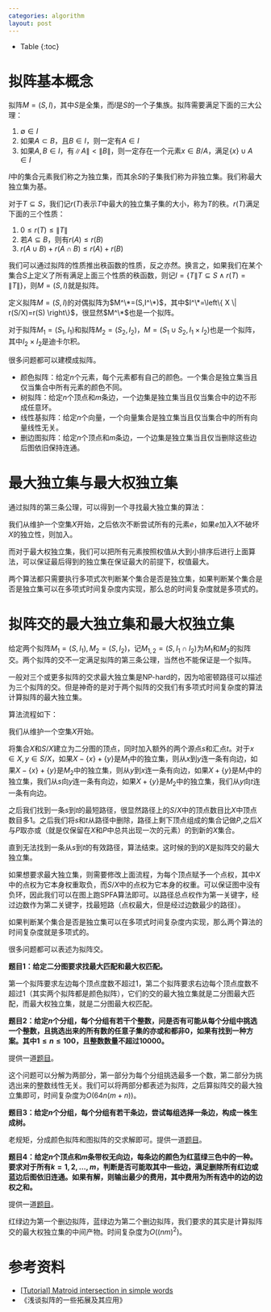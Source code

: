 ```yaml
---
categories: algorithm
layout: post
---
```


- Table
{:toc}

# 拟阵基本概念

拟阵$M=(S,I)$，其中$S$是全集，而$I$是$S$的一个子集族。拟阵需要满足下面的三大公理：

1. $\emptyset\in I$
2. 如果$A\subset B$，且$B\in I$，则一定有$A\in I$
3. 如果$A,B\in I$，有$\|A\|<\|B\|$，则一定存在一个元素$x\in B/A$，满足$\{ x \}\cup A \in I$

$I$中的集合元素我们称之为独立集，而其余$S$的子集我们称为非独立集。我们称最大独立集为基。

对于$T\subseteq S$，我们记$r(T)$表示$T$中最大的独立集子集的大小，称为$T$的秩。$r(T)$满足下面的三个性质：

1. $0\leq r(T)\leq \|T\|$
2. 若$A\subseteq B$，则有$r(A)\leq r(B)$
3. $r(A\cup B)+r(A\cap B)\leq r(A)+r(B)$ 

我们可以通过拟阵的性质推出秩函数的性质，反之亦然。换言之，如果我们在某个集合$S$上定义了所有满足上面三个性质的秩函数，则记$I=\{T\|T\subseteq S\land r(T)=\|T\| \}$，则$M=(S,I)$就是拟阵。

定义拟阵$M=(S,I)$的对偶拟阵为$M^\*=(S,I^\*)$，其中$I^\*=\left\{ X \| r(S/X)=r(S) \right\}$，很显然$M^\*$也是一个拟阵。

对于拟阵$M_1=(S_1,I_1)$和拟阵$M_2=(S_2,I_2)$，$M=(S_1\cup S_2, I_1\times I_2)$也是一个拟阵，其中$I_2\times I_2$是迪卡尔积。

很多问题都可以建模成拟阵。

- 颜色拟阵：给定$n$个元素，每个元素都有自己的颜色。一个集合是独立集当且仅当集合中所有元素的颜色不同。
- 树拟阵：给定$n$个顶点和$m$条边，一个边集是独立集当且仅当集合中的边不形成任意环。
- 线性基拟阵：给定$n$个向量，一个向量集合是独立集当且仅当集合中的所有向量线性无关。
- 删边图拟阵：给定$n$个顶点和$m$条边，一个边集是独立集当且仅当删除这些边后图依旧保持连通。

# 最大独立集与最大权独立集

通过拟阵的第三条公理，可以得到一个寻找最大独立集的算法：

我们从维护一个空集$X$开始，之后依次不断尝试所有的元素$e$，如果$e$加入$X$不破坏$X$的独立性，则加入。

而对于最大权独立集，我们可以把所有元素按照权值从大到小排序后进行上面算法，可以保证最后得到的独立集在保证最大的前提下，权值最大。

两个算法都只需要执行多项式次判断某个集合是否是独立集，如果判断某个集合是否是独立集可以在多项式时间复杂度内实现，那么总的时间复杂度就是多项式的。

# 拟阵交的最大独立集和最大权独立集

给定两个拟阵$M_1=(S,I_1),M_2=(S,I_2)$，记$M_{1,2}=(S,I_1\cap I_2)$为$M_1$和$M_2$的拟阵交。两个拟阵的交不一定满足拟阵的第三条公理，当然也不能保证是一个拟阵。

一般对三个或更多拟阵的交求最大独立集是NP-hard的，因为哈密顿路径可以描述为三个拟阵的交。但是神奇的是对于两个拟阵的交我们有多项式时间复杂度的算法计算拟阵的最大独立集。

算法流程如下：

我们从维护一个空集$X$开始。

将集合$X$和$S/X$建立为二分图的顶点，同时加入额外的两个源点$s$和汇点$t$。对于$x\in X,y\in S/X$，如果$X-\{x\}+\{y\}$是$M_1$中的独立集，则从$x$到$y$连一条有向边，如果$X-\{x\}+\{y\}$是$M_2$中的独立集，则从$y$到$x$连一条有向边，如果$X+\{y\}$是$M_1$中的独立集，我们从$s$向$y$连一条有向边，如果$X+\{y\}$是$M_2$中的独立集，我们从$y$向$t$连一条有向边。

之后我们找到一条$s$到$t$的最短路径，很显然路径上的$S/X$中的顶点数目比$X$中顶点数目多$1$。之后我们将$s$和$t$从路径中删除，路径上剩下顶点组成的集合记做$P$,之后$X$与$P$取亦或（就是仅保留在$X$和$P$中总共出现一次的元素）的到新的$X$集合。

直到无法找到一条从$s$到$t$的有效路径，算法结束。这时候的到的$X$是拟阵交的最大独立集。

如果想要求最大独立集，则需要修改上面流程，为每个顶点赋予一个点权，其中$X$中的点权为它本身权重取负，而$S/X$中的点权为它本身的权重。可以保证图中没有负环，因此我们可以在图上跑SPFA算法即可。以路径总点权作为第一关键字，经过边数作为第二关键字，找最短路（点权最大，但是经过边数最少的路径）。

如果判断某个集合是否是独立集可以在多项式时间复杂度内实现，那么两个算法的时间复杂度就是多项式的。

很多问题都可以表述为拟阵交。

**题目1：给定二分图要求找最大匹配和最大权匹配。**

第一个拟阵要求左边每个顶点度数不超过$1$，第二个拟阵要求右边每个顶点度数不超过$1$（其实两个拟阵都是颜色拟阵），它们的交的最大独立集就是二分图最大匹配，而最大权独立集，就是二分图最大权匹配。

**题目2：给定$n$个分组，每个分组有若干个整数，问是否有可能从每个分组中挑选一个整数，且挑选出来的所有数的任意子集的亦或和都非$0$，如果有找到一种方案。其中$1\leq n\leq 100$，且整数数量不超过$10000$。**

提供一道[题目](https://codeforces.com/gym/102156/problem/D)。

这个问题可以分解为两部分，第一部分为每个分组挑选最多一个数，第二部分为挑选出来的整数线性无关。我们可以将两部分都表述为拟阵，之后算拟阵交的最大独立集即可，时间复杂度为$O(64n(m+n))$。

**题目3：给定$n$个分组，每个分组有若干条边，尝试每组选择一条边，构成一株生成树。**

老规矩，分成颜色拟阵和图拟阵的交求解即可。提供一道[题目](https://www.urionlinejudge.com.br/judge/en/problems/view/2128)。

**题目4：给定$n$个顶点和$m$条带权无向边，每条边的颜色为红蓝绿三色中的一种。要求对于所有$k=1,2,\ldots,m$，判断是否可能取其中一些边，满足删除所有红边或蓝边后图依旧连通。如果有解，则输出最少的费用，其中费用为所有选中的边的边权之和。**

提供一道[题目](https://naipc18.kattis.com/problems/rainbowgraph)。

红绿边为第一个删边拟阵，蓝绿边为第二个删边拟阵，我们要求的其实是计算拟阵交的最大权独立集的中间产物。时间复杂度为$O((nm)^2)$。

# 参考资料

- [[Tutorial] Matroid intersection in simple words](https://codeforces.com/blog/entry/69287)
- 《浅谈拟阵的一些拓展及其应用》